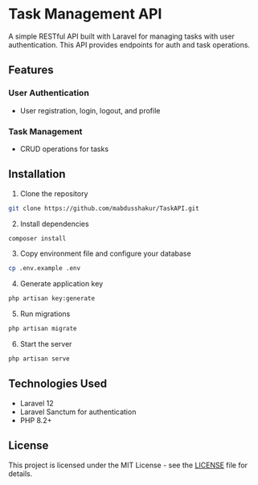 # Task Management API

A simple RESTful API built with Laravel for managing tasks with user authentication. This API provides endpoints for auth and task operations.

## Features

### User Authentication
- User registration, login, logout, and profile

### Task Management
- CRUD operations for tasks

## Installation

1. Clone the repository
```bash
git clone https://github.com/mabdusshakur/TaskAPI.git
```

2. Install dependencies
```bash
composer install
```

3. Copy environment file and configure your database
```bash
cp .env.example .env
```

4. Generate application key
```bash
php artisan key:generate
```

5. Run migrations
```bash
php artisan migrate
```

6. Start the server
```bash
php artisan serve
```

## Technologies Used

- Laravel 12
- Laravel Sanctum for authentication
- PHP 8.2+

## License

This project is licensed under the MIT License - see the [LICENSE](LICENSE) file for details.
